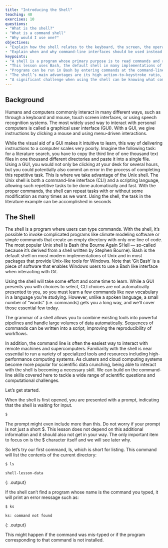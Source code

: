 ```yaml
---
title: "Introducing the Shell"
teaching: 40
exercises: 10
questions:
- "What is the shell?"
- "What is a command shell"
- "Why would I use one?"
objectives:
- "Explain how the shell relates to the keyboard, the screen, the operating system, and users’ programs."
- "Explain when and why command-line interfaces should be used instead of graphical interfaces."
keypoints:
- "A shell is a program whose primary purpose is to read commands and run other programs."
- "This lesson uses Bash, the default shell in many implementations of Unix."
- "Programs can be run in Bash by entering commands at the command-line prompt."
- "The shell’s main advantages are its high action-to-keystroke ratio, its support for automating repetitive tasks, and its capacity to access networked machines."
- "A significant challenge when using the shell can be knowing what commands need to be run and how to run them."
---
```


## Background
Humans and computers commonly interact in many different ways, such as through a keyboard and mouse, touch screen interfaces, or using speech recognition systems. The most widely used way to interact with personal computers is called a graphical user interface (GUI). With a GUI, we give instructions by clicking a mouse and using menu-driven interactions.

While the visual aid of a GUI makes it intuitive to learn, this way of delivering instructions to a computer scales very poorly. Imagine the following task: for a literature search, you have to copy the third line of one thousand text files in one thousand different directories and paste it into a single file. Using a GUI, you would not only be clicking at your desk for several hours, but you could potentially also commit an error in the process of completing this repetitive task. This is where we take advantage of the Unix shell. The Unix shell is both a command-line interface (CLI) and a scripting language, allowing such repetitive tasks to be done automatically and fast. With the proper commands, the shell can repeat tasks with or without some modification as many times as we want. Using the shell, the task in the literature example can be accomplished in seconds

## The Shell
The shell is a program where users can type commands. With the shell, it’s possible to invoke complicated programs like climate modeling software or simple commands that create an empty directory with only one line of code. The most popular Unix shell is Bash (the Bourne Again SHell — so-called because it’s derived from a shell written by Stephen Bourne). Bash is the default shell on most modern implementations of Unix and in most packages that provide Unix-like tools for Windows. Note that ‘Git Bash’ is a piece of software that enables Windows users to use a Bash like interface when interacting with Git.

Using the shell will take some effort and some time to learn. While a GUI presents you with choices to select, CLI choices are not automatically presented to you, so you must learn a few commands like new vocabulary in a language you’re studying. However, unlike a spoken language, a small number of “words” (i.e. commands) gets you a long way, and we’ll cover those essential few today.

The grammar of a shell allows you to combine existing tools into powerful pipelines and handle large volumes of data automatically. Sequences of commands can be written into a script, improving the reproducibility of workflows.

In addition, the command line is often the easiest way to interact with remote machines and supercomputers. Familiarity with the shell is near essential to run a variety of specialized tools and resources including high-performance computing systems. As clusters and cloud computing systems become more popular for scientific data crunching, being able to interact with the shell is becoming a necessary skill. We can build on the command-line skills covered here to tackle a wide range of scientific questions and computational challenges.

Let’s get started.

When the shell is first opened, you are presented with a prompt, indicating that the shell is waiting for input.

```bash
$ 
```

The prompt might even include more than this. Do not worry if your prompt is not just a short $. This lesson does not depend on this additional information and it should also not get in your way. The only important item to focus on is the $ character itself and we will see later why.

So let’s try our first command, ls, which is short for listing. This command will list the contents of the current directory:

```bash
$ ls
```

```
shell-lesson-data
```
{: .output}

If the shell can’t find a program whose name is the command you typed, it will print an error message such as:

```bash
$ ks
```

```
ks: command not found
```
{: .output}

This might happen if the command was mis-typed or if the program corresponding to that command is not installed.
